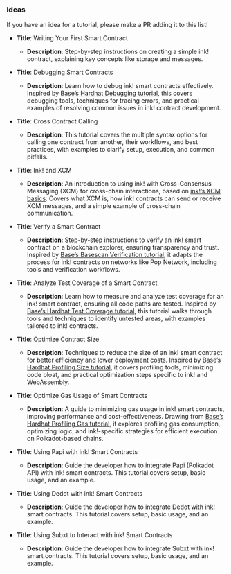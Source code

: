 ### Ideas

If you have an idea for a tutorial, please make a PR adding it to this list!

- **Title**: Writing Your First Smart Contract
  - **Description**: Step-by-step instructions on creating a simple ink! contract, explaining key concepts like storage and messages.

- **Title**: Debugging Smart Contracts
  - **Description**: Learn how to debug ink! smart contracts effectively. Inspired by [Base’s Hardhat Debugging tutorial](https://docs.base.org/tutorials/hardhat-debugging), this covers debugging tools, techniques for tracing errors, and practical examples of resolving common issues in ink! contract development.

- **Title**: Cross Contract Calling
  - **Description**: This tutorial covers the multiple syntax options for calling one contract from another, their workflows, and best practices, with examples to clarify setup, execution, and common pitfalls.

- **Title**: Ink! and XCM
  - **Description**: An introduction to using ink! with Cross-Consensus Messaging (XCM) for cross-chain interactions, based on [ink!’s XCM basics](https://use.ink/basics/xcm). Covers what XCM is, how ink! contracts can send or receive XCM messages, and a simple example of cross-chain communication.

- **Title**: Verify a Smart Contract
  - **Description**: Step-by-step instructions to verify an ink! smart contract on a blockchain explorer, ensuring transparency and trust. Inspired by [Base’s Basescan Verification tutorial](https://docs.base.org/tutorials/verify-smart-contract-using-basescan), it adapts the process for ink! contracts on networks like Pop Network, including tools and verification workflows.

- **Title**: Analyze Test Coverage of a Smart Contract
  - **Description**: Learn how to measure and analyze test coverage for an ink! smart contract, ensuring all code paths are tested. Inspired by [Base’s Hardhat Test Coverage tutorial](https://docs.base.org/tutorials/hardhat-test-coverage), this tutorial walks through tools and techniques to identify untested areas, with examples tailored to ink! contracts.

- **Title**: Optimize Contract Size
  - **Description**: Techniques to reduce the size of an ink! smart contract for better efficiency and lower deployment costs. Inspired by [Base’s Hardhat Profiling Size tutorial](https://docs.base.org/tutorials/hardhat-profiling-size), it covers profiling tools, minimizing code bloat, and practical optimization steps specific to ink! and WebAssembly.

- **Title**: Optimize Gas Usage of Smart Contracts
  - **Description**: A guide to minimizing gas usage in ink! smart contracts, improving performance and cost-effectiveness. Drawing from [Base’s Hardhat Profiling Gas tutorial](https://docs.base.org/tutorials/hardhat-profiling-gas), it explores profiling gas consumption, optimizing logic, and ink!-specific strategies for efficient execution on Polkadot-based chains.

- **Title**: Using Papi with ink! Smart Contracts
  - **Description**: Guide the developer how to integrate Papi (Polkadot API) with ink! smart contracts. This tutorial covers setup, basic usage, and an example.

- **Title**: Using Dedot with ink! Smart Contracts
  - **Description**: Guide the developer how to integrate Dedot with ink! smart contracts. This tutorial covers setup, basic usage, and an example.

- **Title**: Using Subxt to Interact with ink! Smart Contracts
  - **Description**: Guide the developer how to integrate Subxt with ink! smart contracts. This tutorial covers setup, basic usage, and an example.

